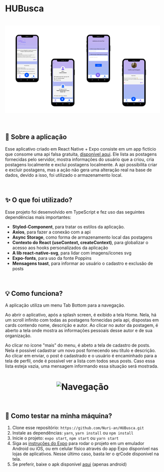 # HUBusca


<h1 align="center">
    <img alt="Telas" title="Telas" align="center" src="./assets/screens.png" />
</h1>

<br />

## 🧾 Sobre a  aplicação
Esse aplicativo criado em React Native + Expo consiste em um app fictício que consome uma api falsa gratuita, [disponível aqui](https://jsonplaceholder.typicode.com/guide/). 
Ele lista as postagens fornecidas pelo servidor, mostra informações do usuário que a criou, cria postagens localmente e exclui postagens localmente. 
A api possibilita criar e excluir postagens, mas a ação não gera uma alteração real na base de dados, devido a isso, foi utilizado o armazenamento local. 

<br />

## ✨ O que foi utilizado?
Esse projeto foi desenvolvido em TypeScript e fez uso das seguintes dependências mais importantes:
- **Styled-Component**, para tratar os estilos da aplicação.
- **Axios**, para fazer a conexão com a api
- **Async Storage**, como forma de armazenamento local das postagens
- **Contexto do React (useContext, createContext)**, para globalizar o acesso aos hooks personalizados da aplicação
- **A lib react-native-svg**, para lidar com imagens/ícones svg
- **Expo-fonts**, para uso da fonte Poppins
- **Mensagens toast**, para informar ao usuário o cadastro e exclusão de posts 

<br />

## 💡 Como funciona?
A aplicação utiliza um menu Tab Bottom para a navegação.

Ao abrir o aplicativo, após a splash screen, é exibido a tela Home. 
Nela, há um scroll infinito com todas as postagens fornecidas pela api, dispostas em cards contendo nome, descrição e autor. 
Ao clicar no autor da postagem, é aberto a tela onde mostra as informações pessoais desse autor e de sua organização.

Ao clicar no ícone "mais" do menu, é abeto a tela de cadastro de posts. 
Nela é possível cadastrar um novo post fornecendo seu título e descrição. 
Ao clicar em enviar, o post é cadastrado e o usuário é encaminhado para a tela de perfil, onde é possível ver a lista com todos seus posts. 
Caso essa lista esteja vazia, uma mensagem informando essa situação será mostrada.
 

 <h1 align="center">
    <img alt="Navegação" title="Naveegação" align="center" height=400px src="./assets/navegation.gif" />
</h1>

<br />

## 🚀 Como testar na minha máquina?
1. Clone esse repositório: `https://github.com/Nuri-an/HUBusca.git`
2. Instale as dependências: `yarn`, `yarn install` ou `npm install`
3. Inicie o projeto: `expo start`, `npm start` ou `yarn start`
4. Siga as [instruções do Expo](https://docs.expo.io/guides/testing-on-devices/) para rodar o projeto em um emulador Android ou iOS, 
ou em celular físico através do app Expo disponível nas lojas de aplicativos. Nesse último caso, basta ler o qrCode disponível na tela.
5. Se preferir, baixe o apk disponível [aqui](https://1drv.ms/u/s!Am5aaoOztMaVmDoyQ-W0OjGAj4nu?e=1fXwPu) (apenas android)

<br /><br />
